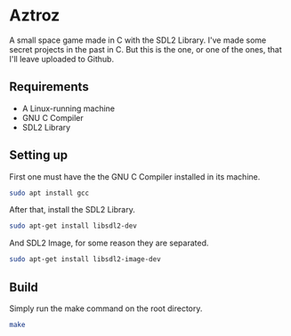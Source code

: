 # Aztroz
A small space game made in C with the SDL2 Library.
I've made some secret projects in the past in C. But this
is the one, or one of the ones, that I'll leave uploaded to Github.

## Requirements
- A Linux-running machine
- GNU C Compiler
- SDL2 Library

## Setting up
First one must have the the GNU C Compiler installed in its machine.
```bash
sudo apt install gcc
```

After that, install the SDL2 Library.
```bash
sudo apt-get install libsdl2-dev
```

And SDL2 Image, for some reason they are separated.
```bash
sudo apt-get install libsdl2-image-dev
```

## Build
Simply run the make command on the root directory.
```bash
make
```
